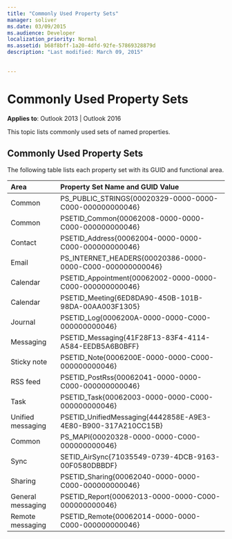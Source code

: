 ```yaml
---
title: "Commonly Used Property Sets"
manager: soliver
ms.date: 03/09/2015
ms.audience: Developer
localization_priority: Normal
ms.assetid: b68f8bff-1a20-4dfd-92fe-57869328879d
description: "Last modified: March 09, 2015"
 
 
---
```


# Commonly Used Property Sets

  
  
**Applies to**: Outlook 2013 | Outlook 2016 
  
This topic lists commonly used sets of named properties.
  
## Commonly Used Property Sets

The following table lists each property set with its GUID and functional area.
  
|**Area**|**Property Set Name and GUID Value**|
|:-----|:-----|
|Common  <br/> |PS_PUBLIC_STRINGS{00020329-0000-0000-C000-000000000046}  <br/> |
|Common  <br/> |PSETID_Common{00062008-0000-0000-C000-000000000046}  <br/> |
|Contact  <br/> |PSETID_Address{00062004-0000-0000-C000-000000000046}  <br/> |
|Email  <br/> |PS_INTERNET_HEADERS{00020386-0000-0000-C000-000000000046}  <br/> |
|Calendar  <br/> |PSETID_Appointment{00062002-0000-0000-C000-000000000046}  <br/> |
|Calendar  <br/> |PSETID_Meeting{6ED8DA90-450B-101B-98DA-00AA003F1305}  <br/> |
|Journal  <br/> |PSETID_Log{0006200A-0000-0000-C000-000000000046}  <br/> |
|Messaging  <br/> |PSETID_Messaging{41F28F13-83F4-4114-A584-EEDB5A6B0BFF}  <br/> |
|Sticky note  <br/> |PSETID_Note{0006200E-0000-0000-C000-000000000046}  <br/> |
|RSS feed  <br/> |PSETID_PostRss{00062041-0000-0000-C000-000000000046}  <br/> |
|Task  <br/> |PSETID_Task{00062003-0000-0000-C000-000000000046}  <br/> |
|Unified messaging  <br/> |PSETID_UnifiedMessaging{4442858E-A9E3-4E80-B900-317A210CC15B}  <br/> |
|Common  <br/> |PS_MAPI{00020328-0000-0000-C000-000000000046}  <br/> |
|Sync  <br/> |SETID_AirSync{71035549-0739-4DCB-9163-00F0580DBBDF}  <br/> |
|Sharing  <br/> |PSETID_Sharing{00062040-0000-0000-C000-000000000046}  <br/> |
|General messaging  <br/> |PSETID_Report{00062013-0000-0000-C000-000000000046}  <br/> |
|Remote messaging  <br/> |PSETID_Remote{00062014-0000-0000-C000-000000000046}  <br/> |
   

